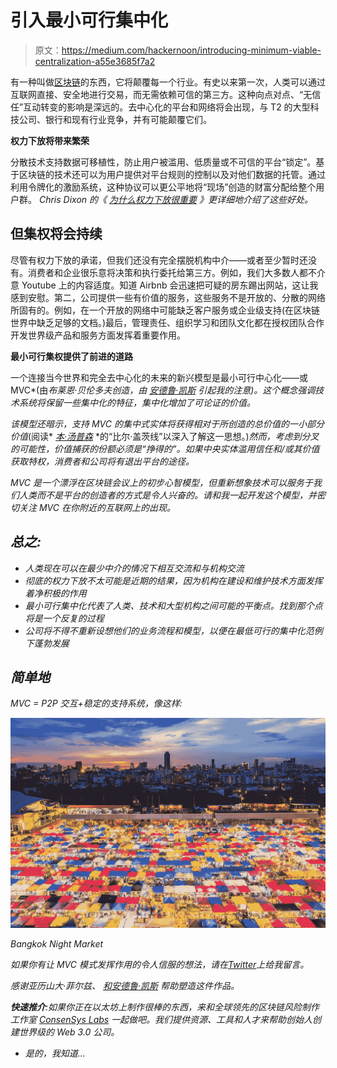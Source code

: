 # 引入最小可行集中化

> 原文：<https://medium.com/hackernoon/introducing-minimum-viable-centralization-a55e3685f7a2>

有一种叫做[区块链](https://hackernoon.com/tagged/blockchain)的东西，它将颠覆每一个行业。有史以来第一次，人类可以通过互联网直接、安全地进行交易，而无需依赖可信的第三方。这种向点对点、“无信任”互动转变的影响是深远的。去中心化的平台和网络将会出现，与 T2 的大型科技公司、银行和现有行业竞争，并有可能颠覆它们。

**权力下放将带来繁荣**

分散技术支持数据可移植性，防止用户被滥用、低质量或不可信的平台“锁定”。基于区块链的技术还可以为用户提供对平台规则的控制以及对他们数据的托管。通过利用令牌化的激励系统，这种协议可以更公平地将“现场”创造的财富分配给整个用户群。
*Chris Dixon 的《* [*为什么权力下放很重要*](/@cdixon/why-decentralization-matters-5e3f79f7638e) *》更详细地介绍了这些好处。*

## **但集权将会持续**

尽管有权力下放的承诺，但我们还没有完全摆脱机构中介——或者至少暂时还没有。消费者和企业很乐意将决策和执行委托给第三方。例如，我们大多数人都不介意 Youtube 上的内容适度。知道 Airbnb 会迅速把可疑的房东踢出网站，这让我感到安慰。第二，公司提供一些有价值的服务，这些服务不是开放的、分散的网络所固有的。例如，在一个开放的网络中可能缺乏客户服务或企业级支持(在区块链世界中缺乏足够的文档。)最后，管理责任、组织学习和团队文化都在授权团队合作开发世界级产品和服务方面发挥着重要作用。

**最小可行集权提供了前进的道路**

一个连接当今世界和完全去中心化的未来的新兴模型是最小可行中心化——或 MVC*(由[](https://medium.com/u/63104020242b)*布莱恩·贝伦多夫创造，由 [*安德鲁·凯斯*](https://medium.com/u/6940659ec4e7) 引起我的注意)。这个概念强调技术系统将保留一些集中化的特征，集中化增加了可论证的价值。*

*该模型还暗示，支持 MVC 的集中式实体将获得相对于所创造的总价值的一小部分价值*(阅读* [*本·汤普森*](https://medium.com/u/3a0c38019af9?source=post_page-----a55e3685f7a2--------------------------------) *的“比尔·盖茨线”以深入了解这一思想。)*然而，考虑到分叉的可能性，价值捕获的份额必须是“挣得的”。如果中央实体滥用信任和/或其价值获取特权，消费者和公司将有退出平台的途径。*

*MVC 是一个漂浮在区块链会议上的初步心智模型，但重新想象技术可以服务于我们人类而不是平台的创造者的方式是令人兴奋的。请和我一起开发这个模型，并密切关注 MVC 在你附近的互联网上的出现。*

## ***总之:***

*   *人类现在可以在最少中介的情况下相互交流和与机构交流*
*   *彻底的权力下放不太可能是近期的结果，因为机构在建设和维护技术方面发挥着净积极的作用*
*   *最小可行集中化代表了人类、技术和大型机构之间可能的平衡点。找到那个点将是一个反复的过程*
*   *公司将不得不重新设想他们的业务流程和模型，以便在最低可行的集中化范例下蓬勃发展*

## *简单地*

*MVC = P2P 交互+稳定的支持系统，像这样:*

*![](img/846f5eb647a5c5df6059d5f55f409ce3.png)*

*Bangkok Night Market*

**如果你有让 MVC 模式发挥作用的令人信服的想法，请在*[*Twitter*](https://twitter.com/ryanscotlechner)*上给我留言。**

**感谢亚历山大·菲尔兹、* [*和安德鲁·凯斯*](https://medium.com/u/6940659ec4e7?source=post_page-----a55e3685f7a2--------------------------------) *帮助塑造这件作品。**

***快速推介**:如果你正在以太坊上制作很棒的东西，来和全球领先的区块链风险制作工作室
[ConsenSys Labs](https://new.consensys.net/labs/) 一起做吧。我们提供资源、工具和人才来帮助创始人创建世界级的 Web 3.0 公司。*

*   *是的，我知道…*